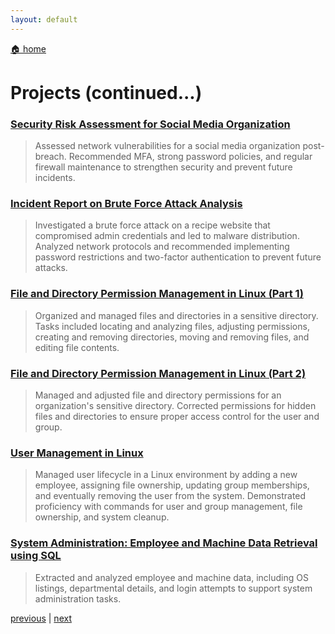 ```yaml
---
layout: default
---
```


[🏠 home](./)

# Projects (continued...)

### [Security Risk Assessment for Social Media Organization](./projects/network-hardening-security-risk-assessment.md)

> Assessed network vulnerabilities for a social media organization post-breach. Recommended MFA, strong password policies, and regular firewall maintenance to strengthen security and prevent future incidents.

### [Incident Report on Brute Force Attack Analysis](./projects/os-hardening-incident-report.md)

> Investigated a brute force attack on a recipe website that compromised admin credentials and led to malware distribution. Analyzed network protocols and recommended implementing password restrictions and two-factor authentication to prevent future attacks.

### [File and Directory Permission Management in Linux (Part 1)](./projects/file-directory-permission-management-linux-1.md)

> Organized and managed files and directories in a sensitive directory. Tasks included locating and analyzing files, adjusting permissions, creating and removing directories, moving and removing files, and editing file contents.

### [File and Directory Permission Management in Linux (Part 2)](./projects/file-directory-permission-management-linux-2.md)

> Managed and adjusted file and directory permissions for an organization's sensitive directory. Corrected permissions for hidden files and directories to ensure proper access control for the user and group.

### [User Management in Linux](./projects/user-management-linux.md)

> Managed user lifecycle in a Linux environment by adding a new employee, assigning file ownership, updating group memberships, and eventually removing the user from the system. Demonstrated proficiency with commands for user and group management, file ownership, and system cleanup.

### [System Administration: Employee and Machine Data Retrieval using SQL](./projects/sys-admin-data-retrieval-sql.md)

> Extracted and analyzed employee and machine data, including OS listings, departmental details, and login attempts to support system administration tasks.


[previous](./page-two.md) | [next](./page-four.md)
